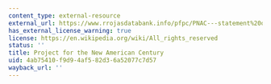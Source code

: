 ```yaml
---
content_type: external-resource
external_url: https://www.rrojasdatabank.info/pfpc/PNAC---statement%20of%20principles.pdf
has_external_license_warning: true
license: https://en.wikipedia.org/wiki/All_rights_reserved
status: ''
title: Project for the New American Century
uid: 4ab75410-f9d9-4af5-82d3-6a52077c7d57
wayback_url: ''
---
```

